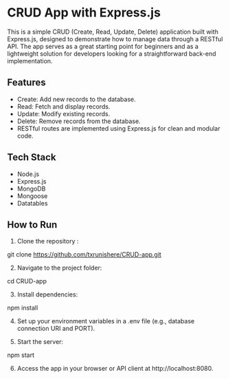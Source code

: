 # CRUD App with Express.js

This is a simple CRUD (Create, Read, Update, Delete) application built with Express.js, designed to demonstrate how to manage data through a RESTful API. The app serves as a great starting point for beginners and as a lightweight solution for developers looking for a straightforward back-end implementation.

## Features
- Create: Add new records to the database.
- Read: Fetch and display records.
- Update: Modify existing records.
- Delete: Remove records from the database.
- RESTful routes are implemented using Express.js for clean and modular code.

## Tech Stack
- Node.js
- Express.js
- MongoDB 
- Mongoose 
- Datatables

## How to Run

1. Clone the repository :

git clone https://github.com/txrunishere/CRUD-app.git    

2. Navigate to the project folder:

cd CRUD-app 

3. Install dependencies:

npm install

4. Set up your environment variables in a .env file (e.g., database connection URI and PORT).

5. Start the server:

npm start

6. Access the app in your browser or API client at http://localhost:8080.
